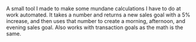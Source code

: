 A small tool I made to make some mundane calculations I have to do at work automated. It takes a number and returns a new sales goal with a 5% increase, and then uses that number to create a morning, afternoon, and evening sales goal. Also works with transaction goals as the math is the same.
